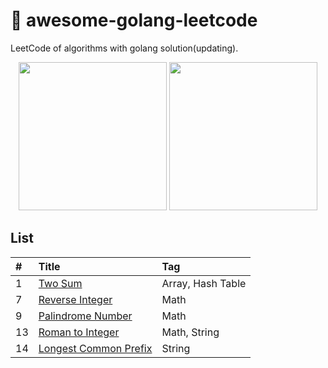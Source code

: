 # 📝 awesome-golang-leetcode

LeetCode of algorithms with golang solution(updating).

<div align=center>
<img width="237" height=“76” src="https://github.com/kylesliu/awesome-golang-leetcode/blob/master/assets/images/leetcode.png"></img>
<img width="237" height=“76” src="https://github.com/kylesliu/awesome-golang-leetcode/blob/master/assets/images/go_pic.jpg"></img>
</div>


## List

| #    | Title                                    | Tag                                      |
| :--- | :--------------------------------------- | :--------------------------------------- |
| 1    | [Two Sum][0001]                           | Array, Hash Table                        |
| 7    | [Reverse Integer][0007]                   | Math                                     |
| 9    | [Palindrome Number][0009]                 | Math                                     |
| 13   | [Roman to Integer][0013]                  | Math, String                             |
| 14   | [Longest Common Prefix][0014]             | String                                   |





[companies]: https://github.com/Blankj/awesome-java-leetcode/blob/master/Companies.md

[0001]: https://github.com/kylesliu/awesome-golang-leetcode/tree/master/src/0001.Two-Sum
[0007]: https://github.com/kylesliu/awesome-golang-leetcode/tree/master/src/0007.Reverse-Integer
[0009]: https://github.com/kylesliu/awesome-golang-leetcode/tree/master/src/0009.Palindrome-Number
[0013]: https://github.com/kylesliu/awesome-golang-leetcode/tree/master/src/0013.Roman-to-Integer
[0014]: https://github.com/kylesliu/awesome-golang-leetcode/tree/master/src/0014.Longest-Common-Prefix

